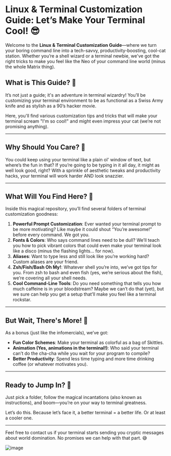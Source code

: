 # Linux & Terminal Customization Guide: Let’s Make Your Terminal Cool! 😎

Welcome to the **Linux & Terminal Customization Guide**—where we turn your boring command line into a tech-savvy, productivity-boosting, cool-cat station. Whether you’re a shell wizard or a terminal newbie, we've got the right tricks to make you feel like the Neo of your command line world (minus the whole Matrix thing). 

## What is This Guide? 🤔
It’s not just a guide; it's an adventure in terminal wizardry! You’ll be customizing your terminal environment to be as functional as a Swiss Army knife and as stylish as a 90’s hacker movie. 

Here, you'll find various customization tips and tricks that will make your terminal scream "I'm so cool!" and might even impress your cat (we’re not promising anything). 

---

## Why Should You Care? 🧐
You could keep using your terminal like a plain ol' window of text, but where’s the fun in that? If you’re going to be typing in it all day, it might as well look good, right? With a sprinkle of aesthetic tweaks and productivity hacks, your terminal will work harder AND look snazzier.

---

## What Will You Find Here? 📂

Inside this magical repository, you’ll find several folders of terminal customization goodness:

1. **Powerful Prompt Customization**: Ever wanted your terminal prompt to be more motivating? Like maybe it could shout “You’re awesome!” before every command. We got you. 
2. **Fonts & Colors**: Who says command lines need to be dull? We’ll teach you how to pick vibrant colors that could even make your terminal look like a disco (minus the flashing lights... for now).
3. **Aliases**: Want to type less and still look like you’re working hard? Custom aliases are your friend. 
4. **Zsh/Fish/Bash Oh My!**: Whatever shell you’re into, we’ve got tips for you. From zsh to bash and even fish (yes, we’re serious about the fish), we’re covering all your shell needs. 
5. **Cool Command-Line Tools**: Do you need something that tells you how much caffeine is in your bloodstream? Maybe we can’t do that (yet), but we sure can help you get a setup that’ll make you feel like a terminal rockstar. 

---

## But Wait, There's More! 🎁

As a bonus (just like the infomercials), we’ve got:

- **Fun Color Schemes**: Make your terminal as colorful as a bag of Skittles.
- **Animation (Yes, animations in the terminal!)**: Who said your terminal can’t do the cha-cha while you wait for your program to compile?
- **Better Productivity**: Spend less time typing and more time drinking coffee (or whatever motivates you).

---

## Ready to Jump In? 🚀
Just pick a folder, follow the magical incantations (also known as instructions), and boom—you’re on your way to terminal greatness. 

Let’s do this. Because let’s face it, a better terminal = a better life. Or at least a cooler one.

---

Feel free to contact us if your terminal starts sending you cryptic messages about world domination. No promises we can help with that part. 😅

![image](https://github.com/user-attachments/assets/eb7d4ad0-7ee7-4c24-a5a0-8e0fa6664cbc)
